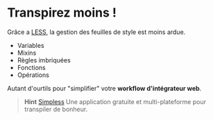 # Transpirez moins !

Grâce a [LESS](http://lesscss.org/), la gestion des feuilles de style est moins ardue.

- Variables
- Mixins
- Règles imbriquées
- Fonctions
- Opérations

Autant d'ourtils pour "simplifier" votre **workflow d'intégrateur web**.

> **Hint** [Simpless](http://wearekiss.com/simpless) Une application gratuite et multi-plateforme pour transpiler de bonheur.